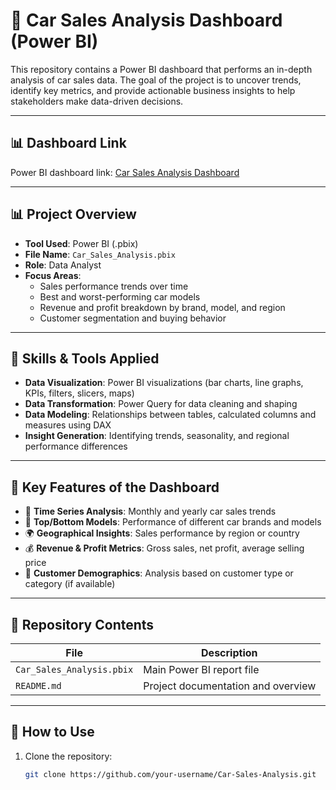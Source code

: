 # 🚗 Car Sales Analysis Dashboard (Power BI)

This repository contains a Power BI dashboard that performs an in-depth analysis of car sales data. The goal of the project is to uncover trends, identify key metrics, and provide actionable business insights to help stakeholders make data-driven decisions.

---

## 📊 Dashboard Link

Power BI dashboard link: [Car Sales Analysis Dashboard](https://app.powerbi.com/links/3txJ4bAipi?ctid=5532c884-1dee-4813-b3ce-4ee75ee7485e&pbi_source=linkShare)

---

## 📊 Project Overview

- **Tool Used**: Power BI (.pbix)
- **File Name**: `Car_Sales_Analysis.pbix`
- **Role**: Data Analyst
- **Focus Areas**:
  - Sales performance trends over time
  - Best and worst-performing car models
  - Revenue and profit breakdown by brand, model, and region
  - Customer segmentation and buying behavior

---

## 🧰 Skills & Tools Applied

- **Data Visualization**: Power BI visualizations (bar charts, line graphs, KPIs, filters, slicers, maps)
- **Data Transformation**: Power Query for data cleaning and shaping
- **Data Modeling**: Relationships between tables, calculated columns and measures using DAX
- **Insight Generation**: Identifying trends, seasonality, and regional performance differences

---

## 📌 Key Features of the Dashboard

- 📅 **Time Series Analysis**: Monthly and yearly car sales trends
- 🚙 **Top/Bottom Models**: Performance of different car brands and models
- 🌍 **Geographical Insights**: Sales performance by region or country
- 💰 **Revenue & Profit Metrics**: Gross sales, net profit, average selling price
- 👥 **Customer Demographics**: Analysis based on customer type or category (if available)

---

## 📁 Repository Contents

| File | Description |
|------|-------------|
| `Car_Sales_Analysis.pbix` | Main Power BI report file |
| `README.md` | Project documentation and overview |

---

## 🧪 How to Use

1. Clone the repository:
   ```bash
   git clone https://github.com/your-username/Car-Sales-Analysis.git